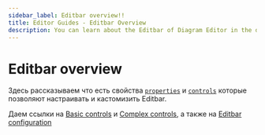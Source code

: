 ```yaml
---
sidebar_label: Editbar overview!!
title: Editor Guides - Editbar Overview
description: You can learn about the Editbar of Diagram Editor in the documentation of the DHTMLX JavaScript Diagram library. Browse developer guides and API reference, try out code examples and live demos, and download a free 30-day evaluation version of DHTMLX Diagram.
---
```


# Editbar overview

Здесь рассказываем что есть свойства [`properties`](api/diagram_editor/editbar/config/properties_property.md) и [`controls`](api/diagram_editor/editbar/config/controlss_property.md) которые позволяют настраивать и кастомизить Editbar.

Даем ссылки на [Basic controls](guides/diagram_editor/editbar/basic_controls.md) и [Complex controls](guides/diagram_editor/editbar/complex_controls.md), а также на [Editbar configuration](guides/diagram_editor/editbar/configuration.md)
